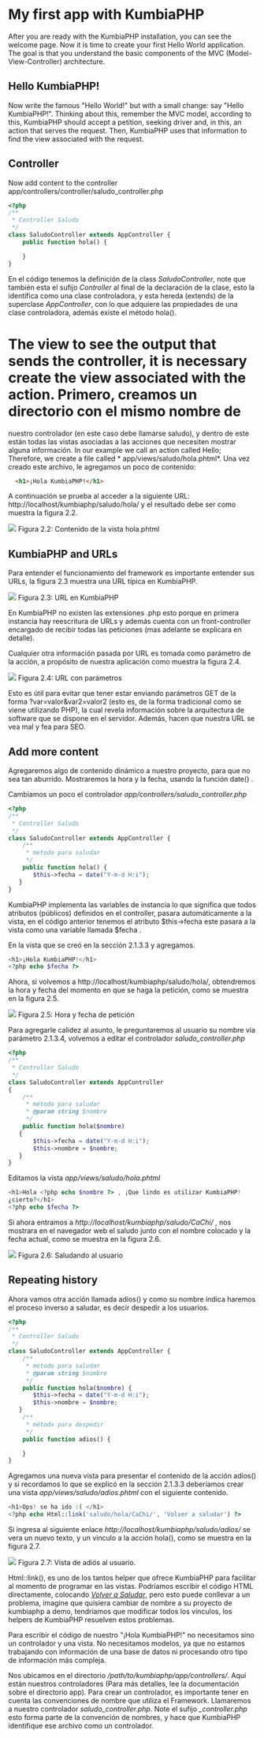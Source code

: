 # My first app with KumbiaPHP

After you are ready with the KumbiaPHP installation, you can see the welcome page. Now it is time to create your first Hello World application. The goal is that you understand the basic components of the MVC (Model-View-Controller) architecture.

## Hello KumbiaPHP!

Now write the famous "Hello World!" but with a small change: say "Hello KumbiaPHP!". Thinking about this, remember the MVC model, according to this, KumbiaPHP should accept a petition, seeking driver and, in this, an action that serves the request. Then, KumbiaPHP uses that information to find the view associated with the request.

## Controller

Now add content to the controller app/controllers/controller/saludo_controller.php

```php
<?php
/** 
 * Controller Saludo
 */
class SaludoController extends AppController {
    public function hola() {

    }
}
 ```

En el código tenemos la definición de la class *SaludoController*, note que
también esta el sufijo *Controller* al final de la declaración de la clase, esto
la identifica como una clase controladora, y esta hereda (extends) de la
superclase *AppController*, con lo que adquiere las propiedades de una clase
controladora, además existe el método hola().

# The view to see the output that sends the controller, it is necessary create the view associated with the action. Primero, creamos un directorio con el mismo nombre de
nuestro controlador (en este caso debe llamarse saludo), y dentro de este
están todas las vistas asociadas a las acciones que necesiten mostrar alguna
información. In our example we call an action called Hello; Therefore, we create a file called * app/views/saludo/hola.phtml*. Una vez creado
este archivo, le agregamos un poco de contenido:

```html
  <h1>¡Hola KumbiaPHP!</h1>
```

A continuación se prueba al acceder a la siguiente URL: http://localhost/kumbiaphp/saludo/hola/ y el resultado debe ser como muestra la figura 2.2.

![](../images/image06.png) Figura 2.2: Contenido de la vista hola.phtml

## KumbiaPHP and URLs

Para entender el funcionamiento del framework es importante entender sus URLs, la figura 2.3 muestra una URL típica en KumbiaPHP.

![](../images/image08.png) Figura 2.3: URL en KumbiaPHP

En KumbiaPHP no existen las extensiones .php esto porque en primera instancia hay reescritura de URLs y además cuenta con un front-controller encargado de recibir todas las peticiones (mas adelante se explicara en detalle).

Cualquier otra información pasada por URL es tomada como parámetro de la acción, a propósito de nuestra aplicación como muestra la figura 2.4.

![](../images/image05.png) Figura 2.4: URL con parámetros

Esto es útil para evitar que tener estar enviando parámetros GET de la forma ?var=valor&var2=valor2 (esto es, de la forma tradicional como se viene utilizando PHP), la cual revela información sobre la arquitectura de software que se dispone en el servidor. Además, hacen que nuestra URL se vea mal y fea para SEO.

## Add more content

Agregaremos algo de contenido dinámico a nuestro proyecto, para que no sea tan aburrido. Mostraremos la hora y la fecha, usando la función date() .

Cambiamos un poco el controlador *app/controllers/saludo_controller.php*

```php
<?php
/**
 * Controller Saludo
 */ 
class SaludoController extends AppController {
    /** 
     * metodo para saludar
     */
    public function hola() { 
       $this->fecha = date("Y-m-d H:i");
   }
}
```

KumbiaPHP implementa las variables de instancia lo que significa que todos atributos (públicos) definidos en el controller, pasara automáticamente a la vista, en el código anterior tenemos el atributo $this->fecha este pasara a la vista como una variable llamada $fecha .

En la vista que se creó en la sección 2.1.3.3 y agregamos.

```php
<h1>¡Hola KumbiaPHP!</h1>
<?php echo $fecha ?>
```

Ahora, si volvemos a http://localhost/kumbiaphp/saludo/hola/, obtendremos la hora y fecha del momento en que se haga la petición, como se muestra en la figura 2.5.

![](../images/image02.png) Figura 2.5: Hora y fecha de petición

Para agregarle calidez al asunto, le preguntaremos al usuario su nombre vía parámetro 2.1.3.4, volvemos a editar el controlador *saludo_controller.php*

```php
<?php
/** 
 * Controller Saludo
 */ 
class SaludoController extends AppController
{
    /** 
     * método para saludar
     * @param string $nombre
     */ 
    public function hola($nombre)
   {
       $this->fecha = date("Y-m-d H:i");
       $this->nombre = $nombre;
   }
}
```

Editamos la vista *app/views/saludo/hola.phtml*

```php
<h1>Hola <?php echo $nombre ?> , ¡Que lindo es utilizar KumbiaPHP!
¿cierto?</h1>
<?php echo $fecha ?> 
```

Si ahora entramos a *http://localhost/kumbiaphp/saludo/CaChi/* , nos mostrara en el navegador web el saludo junto con el nombre colocado y la fecha actual, como se muestra en la figura 2.6.

![](../images/image09.png) Figura 2.6: Saludando al usuario

## Repeating history

Ahora vamos otra acción llamada adios() y como su nombre indica haremos el proceso inverso a saludar, es decir despedir a los usuarios.

```php
<?php
/** 
 * Controller Saludo
 */ 
class SaludoController extends AppController {
    /** 
     * método para saludar
     * @param string $nombre
     */ 
    public function hola($nombre) {
       $this->fecha = date("Y-m-d H:i");
       $this->nombre = $nombre;
   }
    /** 
     * método para despedir
     */ 
    public function adios() {

    }
}
```

Agregamos una nueva vista para presentar el contenido de la acción adios() y si recordamos lo que se explicó en la sección 2.1.3.3 deberíamos crear una vista *app/views/saludo/adios.phtml* con el siguiente contenido.

```php
<h1>Ops! se ha ido :( </h1>
<?php echo Html::link('saludo/hola/CaChi/', 'Volver a saludar') ?>
```

Si ingresa al siguiente enlace *http://localhost/kumbiaphp/saludo/adios/* se vera un nuevo texto, y un vinculo a la acción hola(), como se muestra en la figura 2.7.

![](../images/image04.png) Figura 2.7: Vista de adiós al usuario.

Html::link(), es uno de los tantos helper que ofrece KumbiaPHP para facilitar al momento de programar en las vistas. Podríamos escribir el código HTML directamente, colocando *[Volver a Saludar](kumbiaphp/saludo/hola/CaChi/)*, pero esto puede conllevar a un problema, imagine que quisiera cambiar de nombre a su proyecto de kumbiaphp a demo, tendríamos que modificar todos los vínculos, los helpers de KumbiaPHP resuelven estos problemas.

Para escribir el código de nuestro "¡Hola KumbiaPHP!" no necesitamos sino un controlador y una vista. No necesitamos modelos, ya que no estamos trabajando con información de una base de datos ni procesando otro tipo de información más compleja.

Nos ubicamos en el directorio */path/to/kumbiaphp/app/controllers/*. Aquí están nuestros controladores (Para más detalles, lee la documentación sobre el directorio app). Para crear un controlador, es importante tener en cuenta las convenciones de nombre que utiliza el Framework. Llamaremos a nuestro controlador *saludo_controller.php*. Note el sufijo *_controller.php* esto forma parte de la convención de nombres, y hace que KumbiaPHP identifique ese archivo como un controlador.